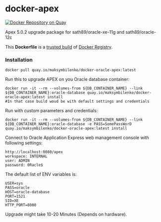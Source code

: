 docker-apex
============================
[![Docker Repository on Quay](https://quay.io/repository/maksymbilenko/docker-oracle-apex/status "Docker Repository on Quay")](https://quay.io/repository/maksymbilenko/docker-oracle-apex)

Apex 5.0.2 upgrade package for sath89/oracle-xe-11g and sath89/oracle-12c

This **Dockerfile** is a [trusted build](https://registry.hub.docker.com/u/sath89/apex/) of [Docker Registry](https://registry.hub.docker.com/).

### Installation

    docker pull quay.io/maksymbilenko/docker-oracle-apex:latest

Run this to upgrade APEX on you Oracle database container:

    docker run -it --rm --volumes-from ${DB_CONTAINER_NAME} --link ${DB_CONTAINER_NAME}:oracle-database quay.io/maksymbilenko/docker-oracle-apex:latest install
    #In that case build woud be with default settings and credentials

Run with custom parameters and credentials:

    docker run -it --rm --volumes-from ${DB_CONTAINER_NAME} --link ${DB_CONTAINER_NAME}:oracle-database -e PASS=SomePassWorD quay.io/maksymbilenko/docker-oracle-apex:latest install

Connect to Oracle Application Express web management console with following settings:

    http://localhost:8080/apex
    workspace: INTERNAL
    user: ADMIN
    password: 0Racle$

The default list of ENV variables is:

    USER=sys
    PASS=oracle
    HOST=oracle-database
    PORT=1521
    SID=XE
    HTTP_PORT=8080

Upgrade might take 10-20 Minutes (Depends on hardware).
